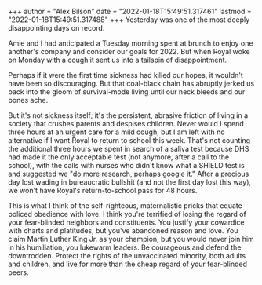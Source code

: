 +++
author = "Alex Bilson"
date = "2022-01-18T15:49:51.317461"
lastmod = "2022-01-18T15:49:51.317488"
+++
Yesterday was one of the most deeply disappointing days on record.

Amie and I had anticipated a Tuesday morning spent at brunch to enjoy one another's company and consider our goals for 2022. But when Royal woke on Monday with a cough it sent us into a tailspin of disappointment.

Perhaps if it were the first time sickness had killed our hopes, it wouldn't have been so discouraging. But that coal-black chain has abruptly jerked us back into the gloom of survival-mode living until our neck bleeds and our bones ache.

But it's not sickness itself; it's the persistent, abrasive friction of living in a society that crushes parents and despises children. Never would I spend three hours at an urgent care for a mild cough, but I am left with no alternative if I want Royal to return to school this week. That's not counting the additional three hours we spent in search of a saliva test because DHS had made it the only acceptable test (not anymore, after a call to the school), with the calls with nurses who didn't know what a SHIELD test is and suggested we "do more research, perhaps google it." After a precious day lost wading in bureaucratic bullshit (and not the first day lost this way), we won't have Royal's return-to-school pass for 48 hours.

This is what I think of the self-righteous, maternalistic pricks that equate policed obedience with love. I think you're terrified of losing the regard of your fear-blinded neighbors and constituents. You justify your cowardice with charts and platitudes, but you've abandoned reason and love. You claim Martin Luther King Jr. as your champion, but you would never join him in his humiliation, you lukewarm leaders. Be courageous and defend the downtrodden. Protect the rights of the unvaccinated minority, both adults and children, and live for more than the cheap regard of your fear-blinded peers.